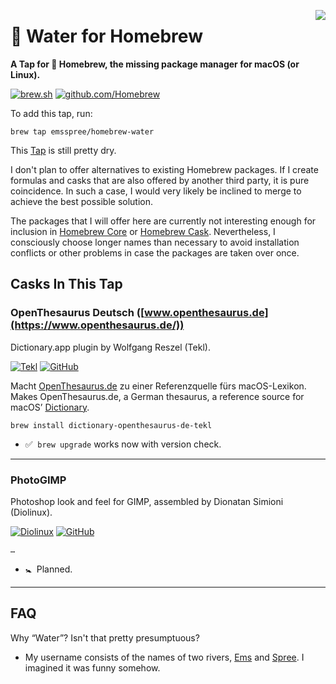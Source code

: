 <img src="https://docs.brew.sh/assets/img/apple-touch-icon.png" align="right"><!--img src="https://docs.brew.sh/assets/img/homebrew-256x256.png"-->

🚰 Water for Homebrew
=====================

**A Tap for 🍺 Homebrew, the missing package manager for macOS (or Linux).**

[![brew.sh](https://img.shields.io/badge/WWW-brew.sh-yellow?logo=homebrew&logoColor=white&labelColor=gray)](https://brew.sh/)
[![github.com/Homebrew](https://img.shields.io/badge/-Homebrew%2F…-yellow?logo=github&labelColor=gray)](https://github.com/Homebrew)

To add this tap, run:

    brew tap emsspree/homebrew-water

This [Tap](https://docs.brew.sh/Taps) is still pretty dry.

I don't plan to offer alternatives to existing Homebrew packages. If I create formulas and casks that are also offered by another third party, it is pure coincidence. In such a case, I would very likely be inclined to merge to achieve the best possible solution.

The packages that I will offer here are currently not interesting enough for inclusion in [Homebrew Core](https://github.com/Homebrew/homebrew-core) or [Homebrew Cask](https://github.com/Homebrew/homebrew-cask). Nevertheless, I consciously choose longer names than necessary to avoid installation conflicts or other problems in case the packages are taken over once.

## Casks In This Tap

<!---->

### OpenThesaurus Deutsch ([www.openthesaurus.de](https://www.openthesaurus.de/))

Dictionary.app plugin by Wolfgang Reszel (Tekl).

[![Tekl](https://img.shields.io/badge/WWW-Tekl-9cf?labelColor=gray)](https://tekl.de/)
[![GitHub](https://img.shields.io/badge/-Tekl%2Fopenthesaurus--deutsch-ddf?logo=github&labelColor=gray)](https://github.com/Tekl/openthesaurus-deutsch)

Macht [OpenThesaurus.de](https://www.openthesaurus.de/) zu einer Referenzquelle fürs macOS-Lexikon.<br>
Makes&nbsp;OpenThesaurus.de, a German thesaurus, a reference source for macOS’&nbsp;[Dictionary](https://en.wikipedia.org/wiki/Dictionary_(software)).

    brew install dictionary-openthesaurus-de-tekl

+ ✅&#x2000;`brew upgrade` works now with version check.
<!--
 + 🉑&#x2000;Needs detail improvements; initial installation lacks convenience.
 + 📣&#x2000;Please test and give feedback.
-->

---

<!---->

### PhotoGIMP

Photoshop look and feel for GIMP, assembled by Dionatan Simioni (Diolinux).

[![Diolinux](https://img.shields.io/badge/WWW-Diolinux-9cf?labelColor=gray)](http://www.diolinux.com.br/)
[![GitHub](https://img.shields.io/badge/-Diolinux%2FPhotoGIMP-ddf?logo=github&labelColor=gray)](https://github.com/Diolinux/PhotoGIMP)

    …
<!-- brew install --cask photogimp -->

+ 🚼&#x2000;Planned.

---

<!---->

## FAQ

Why “Water”? Isn't that pretty presumptuous?

+ My username consists of the names of two rivers, [Ems](https://en.wikipedia.org/wiki/Ems_(river)) and [Spree](https://en.wikipedia.org/wiki/Spree_(river)). I imagined it was funny somehow.
